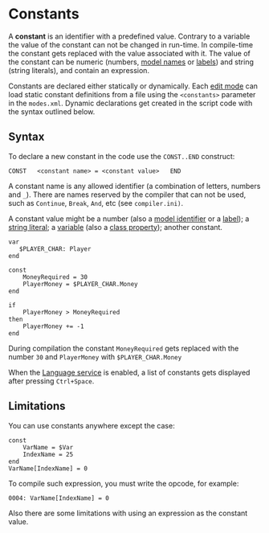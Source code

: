 # Constants

A **constant** is an identifier with a predefined value. Contrary to a variable the value of the constant can not be changed in run-time. In compile-time the constant gets replaced with the value associated with it. The value of the constant can be numeric \(numbers, [model names](data-types.md#model-names) or [labels](data-types.md#labels)\) and string \(string literals\), and contain an expression.

Constants are declared either statically or dynamically. Each [edit mode](../edit-modes/) can load static constant definitions from a file using the `<constants>` parameter in the `modes.xml`. Dynamic declarations get created in the script code with the syntax outlined below.

## Syntax

To declare a new constant in the code use the `CONST..END` construct:

`CONST  
    <constant name> = <constant value>  
END`

A constant name is any allowed identifier \(a combination of letters, numbers and `_`\). There are names reserved by the compiler that can not be used, such as `Continue`, `Break`, `And`, etc \(see `compiler.ini)`.  
  
A constant value might be a number \(also a [model identifier](data-types.md#model-names) or a [label](data-types.md#labels)\); a [string literal](data-types.md#string-literals); a [variable](variables.md) \(also a [class property](classes.md#properties)\); another constant.

```text
var
   $PLAYER_CHAR: Player
end

const
    MoneyRequired = 30
    PlayerMoney = $PLAYER_CHAR.Money
end

if
    PlayerMoney > MoneyRequired
then
    PlayerMoney += -1
end
```

During compilation the constant `MoneyRequired` gets replaced with the number `30` and `PlayerMoney` with `$PLAYER_CHAR.Money`

When the [Language service](../editor/language-service.md) is enabled, a list of constants gets displayed after pressing `Ctrl+Space`.

## Limitations

You can use constants anywhere except the case:

```text
const
    VarName = $Var
    IndexName = 25
end
VarName[IndexName] = 0
```

To compile such expression, you must write the opcode, for example:

```text
0004: VarName[IndexName] = 0
```

Also there are some limitations with using an expression as the constant value.


